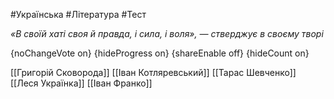 #Українська #Література #Тест

*«В своїй хаті своя й правда, і сила, і воля», — стверджує в своєму творі*

{noChangeVote on}
{hideProgress on}
{shareEnable off}
{hideCount on}

[[Григорій Сковорода]]
[[Іван Котляревський]]
[[Тарас Шевченко]]
[[Леся Українка]]
[[Іван Франко]]
